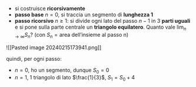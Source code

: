 * si costruisce **ricorsivamente**
* **passo base** $n=0$, si traccia un segmento di **lunghezza 1**
* **passo ricorsivo** $n \geq 1$: si divide ogni lato del passo $n-1$ in 3 **parti uguali** e si pone sulla parte centrale un **triangolo equilatero**.
Quanto vale $\lim_{ n \to \infty } S_{n}$? (con $S_{n} = \text{area dell'insieme}$ al passo n)

![[Pasted image 20240215173941.png]]

quindi, per ogni passo:
* $n=0$, ho un segmento, dunque $S_{0} = 0$
* $n=1$, 1 triangolo di lato $\frac{1}{3}$, $S_{1} = S_{0} + 4$